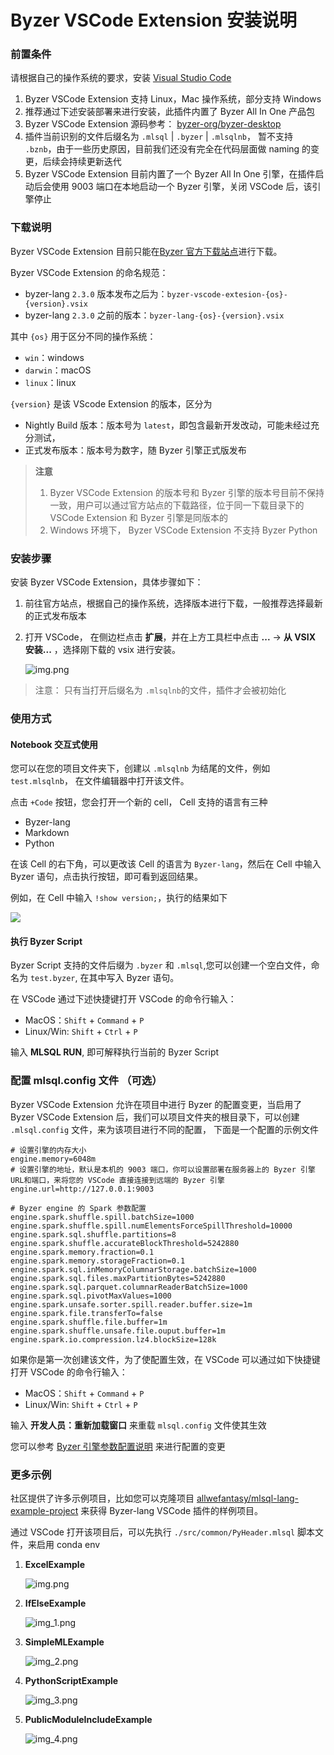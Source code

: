 # Byzer VSCode Extension 安装说明

### 前置条件
请根据自己的操作系统的要求，安装 [Visual Studio Code](https://code.visualstudio.com/)

1. Byzer VSCode Extension 支持 Linux，Mac 操作系统，部分支持 Windows
2. 推荐通过下述安装部署来进行安装，此插件内置了 Byzer All In One 产品包
3. Byzer VSCode Extension 源码参考： [byzer-org/byzer-desktop](https://github.com/byzer-org/byzer-desktop)
4. 插件当前识别的文件后缀名为 `.mlsql` | `.byzer` | `.mlsqlnb`， 暂不支持 `.bznb`，由于一些历史原因，目前我们还没有完全在代码层面做 naming 的变更，后续会持续更新迭代
5. Byzer VSCode Extension 目前内置了一个 Byzer All In One 引擎，在插件启动后会使用 9003 端口在本地启动一个 Byzer 引擎，关闭 VSCode 后，该引擎停止



### 下载说明
Byzer VSCode Extension 目前只能在[Byzer 官方下载站点](https://download.byzer.org/byzer/)进行下载。

Byzer VSCode Extension 的命名规范：
- byzer-lang `2.3.0` 版本发布之后为：`byzer-vscode-extesion-{os}-{version}.vsix` 
- byzer-lang `2.3.0` 之前的版本：`byzer-lang-{os}-{version}.vsix`

其中 `{os}` 用于区分不同的操作系统：
- `win`：windows 
- `darwin`：macOS
- `linux`：linux

`{version}` 是该 VScode Extension 的版本，区分为
- Nightly Build 版本：版本号为 `latest`，即包含最新开发改动，可能未经过充分测试，
- 正式发布版本：版本号为数字，随 Byzer 引擎正式版发布

> **注意**
> 1. Byzer VSCode Extension 的版本号和 Byzer 引擎的版本号目前不保持一致，用户可以通过官方站点的下载路径，位于同一下载目录下的 VSCode Extension 和 Byzer 引擎是同版本的
> 2. Windows 环境下， Byzer VSCode Extension 不支持 Byzer Python



### 安装步骤

安装 Byzer VSCode Extension，具体步骤如下：

1. 前往官方站点，根据自己的操作系统，选择版本进行下载，一般推荐选择最新的正式发布版本
2. 打开 VSCode， 在侧边栏点击 **扩展**，并在上方工具栏中点击 **...** -> **从 VSIX 安装...** ，选择刚下载的 vsix 进行安装。

   ![img.png](images/img_local_install.png)

> 注意： 只有当打开后缀名为 `.mlsqlnb`的文件，插件才会被初始化

### 使用方式

#### Notebook 交互式使用

您可以在您的项目文件夹下，创建以 `.mlsqlnb` 为结尾的文件，例如 `test.mlsqlnb`， 在文件编辑器中打开该文件。

点击 `+Code` 按钮，您会打开一个新的 cell， Cell 支持的语言有三种
- Byzer-lang
- Markdown
- Python

在该 Cell 的右下角，可以更改该 Cell 的语言为 `Byzer-lang`，然后在 Cell 中输入 Byzer 语句，点击执行按钮，即可看到返回结果。

例如，在 Cell 中输入 `!show version;`，执行的结果如下

![](images/vs_show_version.png)

#### 执行 Byzer Script

Byzer Script 支持的文件后缀为 `.byzer` 和 `.mlsql`,您可以创建一个空白文件，命名为 `test.byzer`, 在其中写入 Byzer 语句。

在 VSCode 通过下述快捷键打开 VSCode 的命令行输入：
- MacOS：`Shift` + `Command` + `P`
- Linux/Win: `Shift` + `Ctrl` + `P`
 
 输入 **MLSQL RUN**, 即可解释执行当前的 Byzer Script


### 配置 mlsql.config 文件 （可选）

Byzer VSCode Extension 允许在项目中进行 Byzer 的配置变更，当启用了 Byzer VSCode Extension 后，我们可以项目文件夹的根目录下，可以创建 `.mlsql.config` 文件，来为该项目进行不同的配置， 下面是一个配置的示例文件

```properties
# 设置引擎的内存大小
engine.memory=6048m
# 设置引擎的地址，默认是本机的 9003 端口，你可以设置部署在服务器上的 Byzer 引擎 URL和端口，来将您的 VSCode 直接连接到远端的 Byzer 引擎
engine.url=http://127.0.0.1:9003

# Byzer engine 的 Spark 参数配置
engine.spark.shuffle.spill.batchSize=1000
engine.spark.shuffle.spill.numElementsForceSpillThreshold=10000
engine.spark.sql.shuffle.partitions=8
engine.spark.shuffle.accurateBlockThreshold=5242880
engine.spark.memory.fraction=0.1
engine.spark.memory.storageFraction=0.1
engine.spark.sql.inMemoryColumnarStorage.batchSize=1000
engine.spark.sql.files.maxPartitionBytes=5242880
engine.spark.sql.parquet.columnarReaderBatchSize=1000
engine.spark.sql.pivotMaxValues=1000
engine.spark.unsafe.sorter.spill.reader.buffer.size=1m
engine.spark.file.transferTo=false
engine.spark.shuffle.file.buffer=1m
engine.spark.shuffle.unsafe.file.ouput.buffer=1m
engine.spark.io.compression.lz4.blockSize=128k
```


如果你是第一次创建该文件，为了使配置生效，在 VSCode 可以通过如下快捷键打开 VSCode 的命令行输入：
- MacOS：`Shift` + `Command` + `P`
- Linux/Win: `Shift` + `Ctrl` + `P`
 
输入 **开发人员：重新加载窗口** 来重载 `mlsql.config` 文件使其生效

您可以参考 [Byzer 引擎参数配置说明](/byzer-lang/zh-cn/installation/configuration/byzer-lang-configuration.md) 来进行配置的变更

### 更多示例

社区提供了许多示例项目，比如您可以克隆项目 [allwefantasy/mlsql-lang-example-project](https://github.com/allwefantasy/mlsql-lang-example-project) 来获得 Byzer-lang VSCode 插件的样例项目。

通过 VSCode 打开该项目后，可以先执行 `./src/common/PyHeader.mlsql`  脚本文件，来启用 conda env 

1. **ExcelExample**

   ![img.png](images/img_eg_execl.png)

2. **IfElseExample**

   ![img_1.png](images/img_eg_ifelse.png)

3. **SimpleMLExample**

   ![img_2.png](images/img_eg_mlsqlnb.png)

4. **PythonScriptExample**

   ![img_3.png](images/img_eg_pyscript.png)

5. **PublicModuleIncludeExample**

   ![img_4.png](images/img_eg_module_include.png)